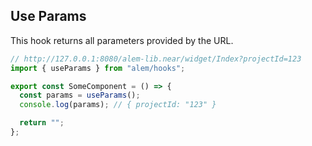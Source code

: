 <!-- TODO: Deve ser realocado para hooks-->
<!-- Funciona globalmente -->

## Use Params

This hook returns all parameters provided by the URL.

```ts
// http://127.0.0.1:8080/alem-lib.near/widget/Index?projectId=123
import { useParams } from "alem/hooks";

export const SomeComponent = () => {
  const params = useParams();
  console.log(params); // { projectId: "123" }

  return "";
};
```
